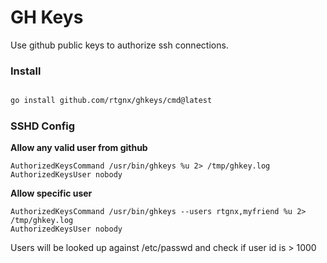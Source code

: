 # GH Keys

Use github public keys to authorize ssh connections.

### Install

```Bash

go install github.com/rtgnx/ghkeys/cmd@latest

```

### SSHD Config

**Allow any valid user from github**

```
AuthorizedKeysCommand /usr/bin/ghkeys %u 2> /tmp/ghkey.log
AuthorizedKeysUser nobody
```

**Allow specific user**

```
AuthorizedKeysCommand /usr/bin/ghkeys --users rtgnx,myfriend %u 2> /tmp/ghkey.log
AuthorizedKeysUser nobody
```

Users will be looked up against /etc/passwd and check if user id is > 1000





